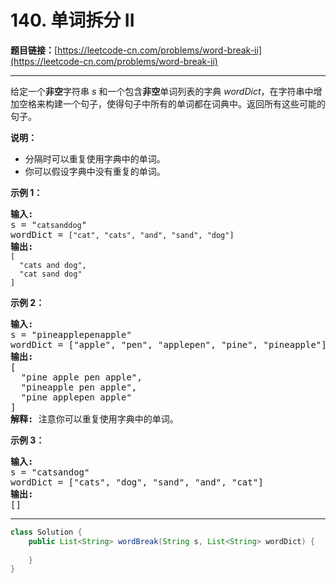 # 140. 单词拆分 II

**题目链接：**[https://leetcode-cn.com/problems/word-break-ii](https://leetcode-cn.com/problems/word-break-ii)

---

<div class="content__1Y2H">
 <div class="notranslate">
  <p>给定一个<strong>非空</strong>字符串 <em>s</em> 和一个包含<strong>非空</strong>单词列表的字典 <em>wordDict</em>，在字符串中增加空格来构建一个句子，使得句子中所有的单词都在词典中。返回所有这些可能的句子。</p> 
  <p><strong>说明：</strong></p> 
  <ul> 
   <li>分隔时可以重复使用字典中的单词。</li> 
   <li>你可以假设字典中没有重复的单词。</li> 
  </ul> 
  <p><strong>示例 1：</strong></p> 
  <pre class="language-text"><strong>输入:
</strong>s = "<code>catsanddog</code>"
wordDict = <code>["cat", "cats", "and", "sand", "dog"]</code>
<strong>输出:
</strong><code>[
&nbsp; "cats and dog",
&nbsp; "cat sand dog"
]</code>
</pre> 
  <p><strong>示例 2：</strong></p> 
  <pre class="language-text"><strong>输入:
</strong>s = "pineapplepenapple"
wordDict = ["apple", "pen", "applepen", "pine", "pineapple"]
<strong>输出:
</strong>[
&nbsp; "pine apple pen apple",
&nbsp; "pineapple pen apple",
&nbsp; "pine applepen apple"
]
<strong>解释:</strong> 注意你可以重复使用字典中的单词。
</pre> 
  <p><strong>示例&nbsp;3：</strong></p> 
  <pre class="language-text"><strong>输入:
</strong>s = "catsandog"
wordDict = ["cats", "dog", "sand", "and", "cat"]
<strong>输出:
</strong>[]
</pre> 
 </div>
</div>

---

```java
class Solution {
    public List<String> wordBreak(String s, List<String> wordDict) {
        
    }
}
```